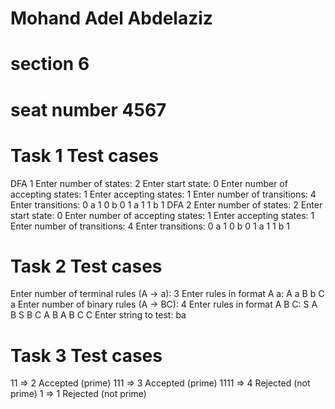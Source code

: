 # Mohand Adel Abdelaziz
# section 6
# seat number 4567



# Task 1 Test cases
DFA 1
Enter number of states: 2
Enter start state: 0
Enter number of accepting states: 1
Enter accepting states: 1
Enter number of transitions: 4
Enter transitions:
0 a 1
0 b 0
1 a 1
1 b 1
DFA 2
Enter number of states: 2
Enter start state: 0
Enter number of accepting states: 1
Enter accepting states: 1
Enter number of transitions: 4
Enter transitions:
0 a 1
0 b 0
1 a 1
1 b 1

# Task 2 Test cases
Enter number of terminal rules (A -> a): 3
Enter rules in format A a:
A a
B b
C a
Enter number of binary rules (A -> BC): 4
Enter rules in format A B C:
S A B
S B C
A B A
B C C
Enter string to test: ba

# Task 3 Test cases
11 =>	2	Accepted (prime)
111 =>	3	Accepted (prime)
1111 =>	4	Rejected (not prime)
1	 => 1	Rejected (not prime)


